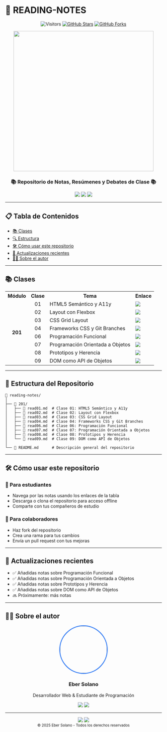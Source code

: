 # 🚀 READING-NOTES

<div align="center">
  
  ![Visitors](https://visitor-badge.laobi.icu/badge?page_id=eber2k1.reading-notes)
  [![GitHub Stars](https://img.shields.io/github/stars/eber2k1/reading-notes?style=social)](https://github.com/eber2k1/reading-notes/stargazers)
  [![GitHub Forks](https://img.shields.io/github/forks/eber2k1/reading-notes?style=social)](https://github.com/eber2k1/reading-notes/network/members)
  
  <img src="https://media.giphy.com/media/L1R1tvI9svkIWwpVYr/giphy.gif" width="450px">
  
  <h3>📚 Repositorio de Notas, Resúmenes y Debates de Clase 📚</h3>
  
  <p>
    <a href="#-clases"><img src="https://img.shields.io/badge/Ver_Clases-4285F4?style=for-the-badge&logo=googleclassroom&logoColor=white"></a>
    <a href="#-estructura-del-repositorio"><img src="https://img.shields.io/badge/Estructura-FF5722?style=for-the-badge&logo=files&logoColor=white"></a>
    <a href="https://github.com/eber2k1"><img src="https://img.shields.io/badge/Autor-181717?style=for-the-badge&logo=github&logoColor=white"></a>
  </p>
  
</div>

---

## 📋 Tabla de Contenidos

- [📚 Clases](#-clases)
- [🔍 Estructura](#-estructura-del-repositorio)
- [🛠️ Cómo usar este repositorio](#-cómo-usar-este-repositorio)
- [🔄 Actualizaciones recientes](#-actualizaciones-recientes)
- [👨‍💻 Sobre el autor](#-sobre-el-autor)

---

## 📚 Clases

<div align="center">
  <table>
    <tr>
      <th>Módulo</th>
      <th>Clase</th>
      <th>Tema</th>
      <th>Enlace</th>
    </tr>
    <tr>
      <td rowspan="8" align="center"><b>201</b></td>
      <td align="center">01</td>
      <td>HTML5 Semántico y A11y</td>
      <td><a href="https://eber2k1.github.io/reading-notes/201/read01"><img src="https://img.shields.io/badge/Ver_Notas-37a779?style=flat"></a></td>
    </tr>
    <tr>
      <td align="center">02</td>
      <td>Layout con Flexbox</td>
      <td><a href="https://eber2k1.github.io/reading-notes/201/read02"><img src="https://img.shields.io/badge/Ver_Notas-37a779?style=flat"></a></td>
    </tr>
    <tr>
      <td align="center">03</td>
      <td>CSS Grid Layout</td>
      <td><a href="https://eber2k1.github.io/reading-notes/201/read03"><img src="https://img.shields.io/badge/Ver_Notas-37a779?style=flat"></a></td>
    </tr>
    <tr>
      <td align="center">04</td>
      <td>Frameworks CSS y Git Branches</td>
      <td><a href="https://eber2k1.github.io/reading-notes/201/read04"><img src="https://img.shields.io/badge/Ver_Notas-37a779?style=flat"></a></td>
    </tr>
    <tr>
      <td align="center">06</td>
      <td>Programación Funcional</td>
      <td><a href="https://eber2k1.github.io/reading-notes/201/read06"><img src="https://img.shields.io/badge/Ver_Notas-37a779?style=flat"></a></td>
    </tr>
    <tr>
      <td align="center">07</td>
      <td>Programación Orientada a Objetos</td>
      <td><a href="https://eber2k1.github.io/reading-notes/201/read07"><img src="https://img.shields.io/badge/Ver_Notas-37a779?style=flat"></a></td>
    </tr>
    <tr>
      <td align="center">08</td>
      <td>Prototipos y Herencia</td>
      <td><a href="https://eber2k1.github.io/reading-notes/201/read08"><img src="https://img.shields.io/badge/Ver_Notas-37a779?style=flat"></a></td>
    </tr>
    <tr>
      <td align="center">09</td>
      <td>DOM como API de Objetos</td>
      <td><a href="https://eber2k1.github.io/reading-notes/201/read09"><img src="https://img.shields.io/badge/Ver_Notas-37a779?style=flat"></a></td>
    </tr>
  </table>
</div>

---

## 📂 Estructura del Repositorio

```
📁 reading-notes/
│
├── 📁 201/
│   ├── 📄 read01.md  # Clase 01: HTML5 Semántico y A11y
│   ├── 📄 read02.md  # Clase 02: Layout con Flexbox
│   ├── 📄 read03.md  # Clase 03: CSS Grid Layout
│   ├── 📄 read04.md  # Clase 04: Frameworks CSS y Git Branches
│   ├── 📄 read06.md  # Clase 06: Programación Funcional
│   ├── 📄 read07.md  # Clase 07: Programación Orientada a Objetos
│   ├── 📄 read08.md  # Clase 08: Prototipos y Herencia
│   └── 📄 read09.md  # Clase 09: DOM como API de Objetos
│
└── 📄 README.md      # Descripción general del repositorio
```

---

## 🛠️ Cómo usar este repositorio

<div>
  <h3>📖 Para estudiantes</h3>
  <ul>
    <li>Navega por las notas usando los enlaces de la tabla</li>
    <li>Descarga o clona el repositorio para acceso offline</li>
    <li>Comparte con tus compañeros de estudio</li>
  </ul>
  
  <h3>🤝 Para colaboradores</h3>
  <ul>
    <li>Haz fork del repositorio</li>
    <li>Crea una rama para tus cambios</li>
    <li>Envía un pull request con tus mejoras</li>
  </ul>
</div>

---

## 🔄 Actualizaciones recientes

- ✅ Añadidas notas sobre Programación Funcional
- ✅ Añadidas notas sobre Programación Orientada a Objetos
- ✅ Añadidas notas sobre Prototipos y Herencia
- ✅ Añadidas notas sobre DOM como API de Objetos
- 🔜 Próximamente: más notas

---

## 👨‍💻 Sobre el autor

<div align="center">
  <img src="https://github.com/eber2k1.png" width="150px" style="border-radius: 50%; border: 3px solid #4285F4;">
  <h3>Eber Solano</h3>
  <p>Desarrollador Web & Estudiante de Programación</p>
  
  <div>
    <a href="https://github.com/eber2k1"><img src="https://img.shields.io/badge/GitHub-eber2k1-181717?style=for-the-badge&logo=github"></a>
    <a href="https://twitter.com/eber2k1"><img src="https://img.shields.io/badge/Twitter-@eber2k1-1DA1F2?style=for-the-badge&logo=twitter&logoColor=white"></a>
  </div>
</div>

---

<div align="center">
  <img src="https://img.shields.io/badge/Hecho_en_mi_casa-red">
  <img src="https://img.shields.io/badge/Última_actualización-Marzo_2025-blue">
  <br>
  <sub>© 2025 Eber Solano - Todos los derechos reservados</sub>
</div>